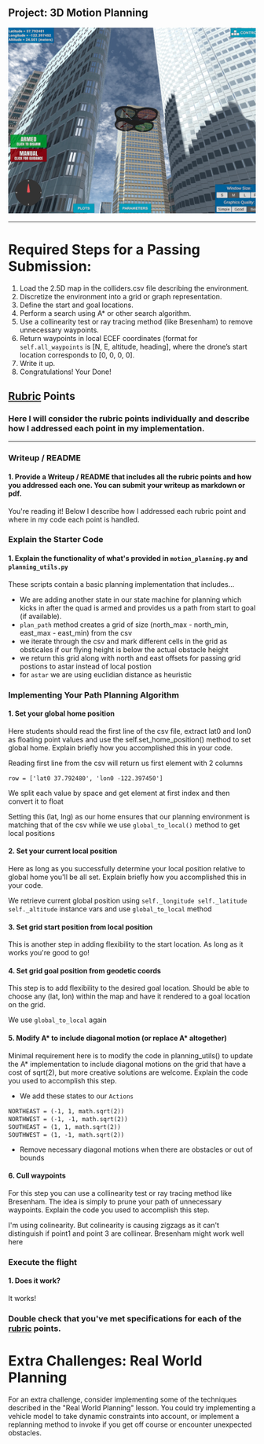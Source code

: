 ## Project: 3D Motion Planning
![Quad Image](./misc/enroute.png)

---


# Required Steps for a Passing Submission:
1. Load the 2.5D map in the colliders.csv file describing the environment.
2. Discretize the environment into a grid or graph representation.
3. Define the start and goal locations.
4. Perform a search using A* or other search algorithm.
5. Use a collinearity test or ray tracing method (like Bresenham) to remove unnecessary waypoints.
6. Return waypoints in local ECEF coordinates (format for `self.all_waypoints` is [N, E, altitude, heading], where the drone’s start location corresponds to [0, 0, 0, 0].
7. Write it up.
8. Congratulations!  Your Done!

## [Rubric](https://review.udacity.com/#!/rubrics/1534/view) Points
### Here I will consider the rubric points individually and describe how I addressed each point in my implementation.  

---
### Writeup / README

#### 1. Provide a Writeup / README that includes all the rubric points and how you addressed each one.  You can submit your writeup as markdown or pdf.  

You're reading it! Below I describe how I addressed each rubric point and where in my code each point is handled.

### Explain the Starter Code

#### 1. Explain the functionality of what's provided in `motion_planning.py` and `planning_utils.py`
These scripts contain a basic planning implementation that includes...

* We are adding another state in our state machine for planning which kicks in after the quad is armed and provides us a path from start to goal (if available).
* `plan_path` method creates a grid of size (north_max - north_min, east_max - east_min) from the csv
* we iterate through the csv and mark different cells in the grid as obsticales if our flying height is below the actual obstacle height
* we return this grid along with north and east offsets for passing grid postions to astar instead of local postion
* for `astar` we are using euclidian distance as heuristic

### Implementing Your Path Planning Algorithm

#### 1. Set your global home position
Here students should read the first line of the csv file, extract lat0 and lon0 as floating point values and use the self.set_home_position() method to set global home. Explain briefly how you accomplished this in your code.

Reading first line from the csv will return us first element with 2 columns

```
row = ['lat0 37.792480', 'lon0 -122.397450']
```

We split each value by space and get element at first index and then convert it to float

Setting this (lat, lng) as our home ensures that our planning environment is matching that of the csv
while we use `global_to_local()` method to get local positions

#### 2. Set your current local position
Here as long as you successfully determine your local position relative to global home you'll be all set. Explain briefly how you accomplished this in your code.

We retrieve current global position using `self._longitude self._latitude self._altitude` instance vars and use `global_to_local` method

#### 3. Set grid start position from local position
This is another step in adding flexibility to the start location. As long as it works you're good to go!

#### 4. Set grid goal position from geodetic coords
This step is to add flexibility to the desired goal location. Should be able to choose any (lat, lon) within the map and have it rendered to a goal location on the grid.

We use `global_to_local` again

#### 5. Modify A* to include diagonal motion (or replace A* altogether)
Minimal requirement here is to modify the code in planning_utils() to update the A* implementation to include diagonal motions on the grid that have a cost of sqrt(2), but more creative solutions are welcome. Explain the code you used to accomplish this step.

* We add these states to our `Actions`

```
NORTHEAST = (-1, 1, math.sqrt(2))
NORTHWEST = (-1, -1, math.sqrt(2))
SOUTHEAST = (1, 1, math.sqrt(2))
SOUTHWEST = (1, -1, math.sqrt(2))
```

* Remove necessary diagonal motions when there are obstacles or out of bounds

#### 6. Cull waypoints 
For this step you can use a collinearity test or ray tracing method like Bresenham. The idea is simply to prune your path of unnecessary waypoints. Explain the code you used to accomplish this step.

I'm using colinearity. But colinearity is causing zigzags as it can't distinguish if point1 and point 3 are collinear. Bresenham might work well here

### Execute the flight
#### 1. Does it work?
It works!

### Double check that you've met specifications for each of the [rubric](https://review.udacity.com/#!/rubrics/1534/view) points.
  
# Extra Challenges: Real World Planning

For an extra challenge, consider implementing some of the techniques described in the "Real World Planning" lesson. You could try implementing a vehicle model to take dynamic constraints into account, or implement a replanning method to invoke if you get off course or encounter unexpected obstacles.


